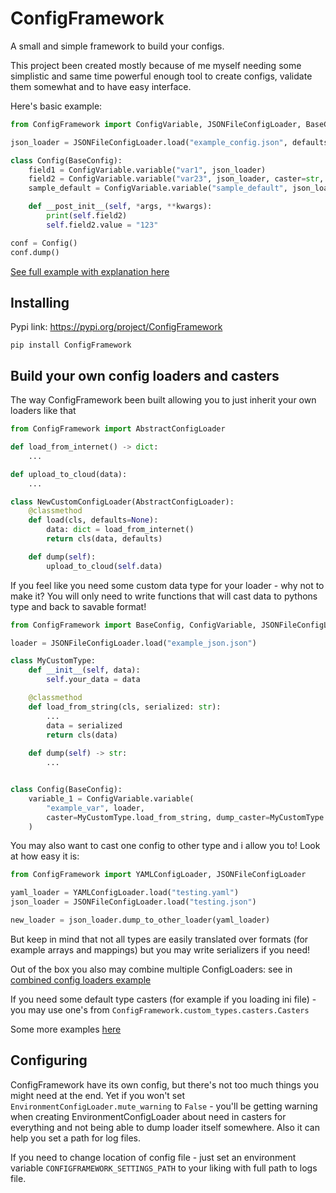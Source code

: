 # ConfigFramework
A small and simple framework to build your configs. 

This project been created mostly because of me myself needing some simplistic
and same time powerful enough tool to create configs, validate them somewhat and to have easy interface.

Here's basic example:
```python
from ConfigFramework import ConfigVariable, JSONFileConfigLoader, BaseConfig

json_loader = JSONFileConfigLoader.load("example_config.json", defaults={"sample_default": 2*2})

class Config(BaseConfig):
    field1 = ConfigVariable.variable("var1", json_loader)
    field2 = ConfigVariable.variable("var23", json_loader, caster=str, dump_caster=int)
    sample_default = ConfigVariable.variable("sample_default", json_loader)

    def __post_init__(self, *args, **kwargs):
        print(self.field2)
        self.field2.value = "123"

conf = Config()
conf.dump()

```
[See full example with explanation here](https://github.com/Rud356/ConfigFramework/examples/examples_basic.py)

## Installing
Pypi link: https://pypi.org/project/ConfigFramework

```pip install ConfigFramework```

## Build your own config loaders and casters

The way ConfigFramework been built allowing you to just inherit your own loaders like that

```python
from ConfigFramework import AbstractConfigLoader

def load_from_internet() -> dict:
    ...

def upload_to_cloud(data):
    ...

class NewCustomConfigLoader(AbstractConfigLoader):
    @classmethod
    def load(cls, defaults=None):
        data: dict = load_from_internet()
        return cls(data, defaults)

    def dump(self):
        upload_to_cloud(self.data)

```

If you feel like you need some custom data type for your loader - why not to make it?
You will only need to write functions that will cast data to pythons type and back to savable format!

```python
from ConfigFramework import BaseConfig, ConfigVariable, JSONFileConfigLoader

loader = JSONFileConfigLoader.load("example_json.json")

class MyCustomType:
    def __init__(self, data):
        self.your_data = data

    @classmethod
    def load_from_string(cls, serialized: str):
        ...
        data = serialized
        return cls(data)
    
    def dump(self) -> str:
        ...


class Config(BaseConfig):
    variable_1 = ConfigVariable.variable(
        "example_var", loader,
        caster=MyCustomType.load_from_string, dump_caster=MyCustomType.dump
    )    

```

You may also want to cast one config to other type and i allow you to! Look at how easy it is:

```python
from ConfigFramework import YAMLConfigLoader, JSONFileConfigLoader

yaml_loader = YAMLConfigLoader.load("testing.yaml")
json_loader = JSONFileConfigLoader.load("testing.json")

new_loader = json_loader.dump_to_other_loader(yaml_loader)

```

But keep in mind that not all types are easily translated over formats (for example arrays and mappings) but you may
write serializers if you need!

Out of the box you also may combine multiple ConfigLoaders:
see in [combined config loaders example](https://github.com/Rud356/ConfigFramework/examples/example_combined_loaders.py)

If you need some default type casters (for example if you loading ini file) - you may use one's from 
`ConfigFramework.custom_types.casters.Casters`

Some more examples [here](examples)

## Configuring

ConfigFramework have its own config, but there's not too much things you might need at the end.
Yet if you won't set `EnvironmentConfigLoader.mute_warning` to `False` - you'll be getting warning when creating
EnvironmentConfigLoader about need in casters for everything and not being able to dump loader itself somewhere.
Also it can help you set a path for log files.

If you need to change location of config file - just set an environment variable `CONFIGFRAMEWORK_SETTINGS_PATH`
to your liking with full path to logs file.